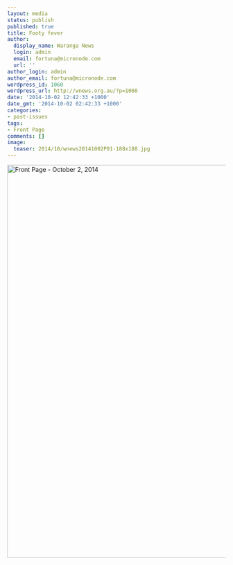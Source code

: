```yaml
---
layout: media
status: publish
published: true
title: Footy fever
author:
  display_name: Waranga News
  login: admin
  email: fortuna@micronode.com
  url: ''
author_login: admin
author_email: fortuna@micronode.com
wordpress_id: 1060
wordpress_url: http://wnews.org.au/?p=1060
date: '2014-10-02 12:42:33 +1000'
date_gmt: '2014-10-02 02:42:33 +1000'
categories:
- past-issues
tags:
- Front Page
comments: []
image:
  teaser: 2014/10/wnews20141002P01-188x188.jpg
---
```


<a href="{{ site.url }}/images/2014/10/wnews20141002P01.pdf"><img class="alignnone size-full wp-image-1058" alt="Front Page - October 2, 2014" src="{{ site.url }}/images/2014/10/wnews20141002P01.jpg" width="624" height="907" /></a>
